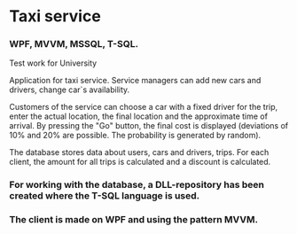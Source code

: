 # Taxi service
### WPF, MVVM, MSSQL, T-SQL. 
Test work for University

Application for taxi service. 
Service managers can add new cars and drivers, change car`s availability.

Customers of the service can choose a car with a fixed driver for the trip, enter the actual location, the final location and the approximate time of arrival. By pressing the "Go" button, the final cost is displayed (deviations of 10% and 20% are possible. The probability is generated by random).

The database stores data about users, cars and drivers, trips. For each client, the amount for all trips is calculated and a discount is calculated.

### For working with the database, a DLL-repository has been created where the T-SQL language is used.
### The client is made on WPF and using the pattern MVVM.
